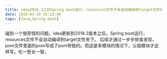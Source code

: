 ```yaml
---
title: idea2018.2之后Spring boot运行，resources文件不会自动编译到target文件夹下。
date: 2019-03-18 15:13:40
tags: [Java,Spring boot]
---
```


碰到一个很奇怪的问题。idea更新到2018.2版本之后。Spring boot运行，resources文件不会自动编译到target文件夹下。
后续才通过一步步排查发现，pom文件里面的<packaging>pom</packaging>写成了pom导致的。而这是多模块的情况下，父级模块才这样写。吃一堑长一智。